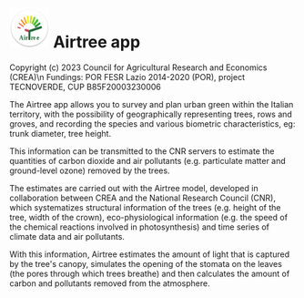 # <img src='assets_github/ic_airtree.png' width='70'> Airtree app

Copyright (c) 2023 Council for Agricultural Research and Economics (CREA)\n
Fundings:  POR FESR Lazio 2014-2020 (POR), project TECNOVERDE, CUP B85F20003230006

The Airtree app allows you to survey and plan urban green within the Italian territory, with the possibility of geographically representing trees, rows and groves, and recording the species and various biometric characteristics, eg: trunk diameter, tree height.

This information can be transmitted to the CNR servers to estimate the quantities of carbon dioxide and air pollutants (e.g. particulate matter and ground-level ozone) removed by the trees.

The estimates are carried out with the Airtree model, developed in collaboration between CREA and the National Research Council (CNR), which systematizes structural information of the trees (e.g. height of the tree, width of the crown), eco-physiological information (e.g. the speed of the chemical reactions involved in photosynthesis) and time series of climate data and air pollutants.

With this information, Airtree estimates the amount of light that is captured by the tree's canopy, simulates the opening of the stomata on the leaves (the pores through which trees breathe) and then calculates the amount of carbon and pollutants removed from the atmosphere.


